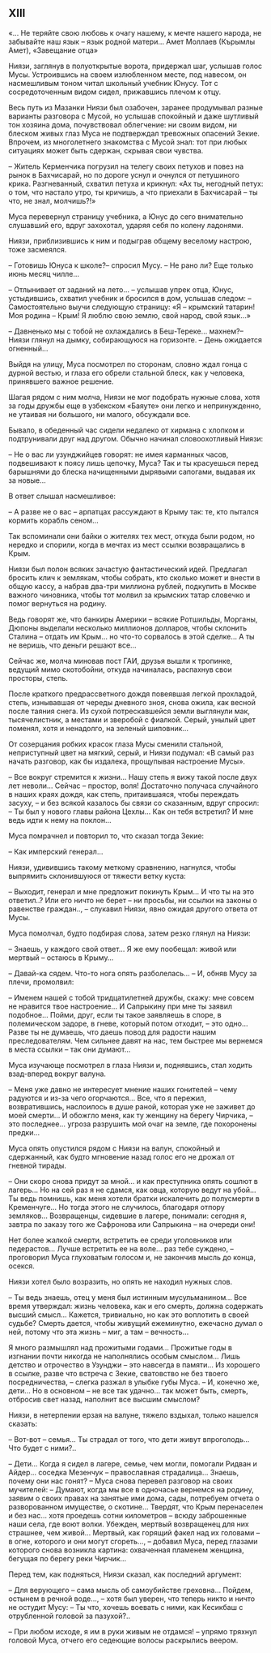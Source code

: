 ## XIII

«… Не теряйте свою любовь к очагу нашему, к мечте нашего народа, не забывайте наш язык – язык родной матери…
Амет Моллаев (Кърымлы Амет), «Завещание отца»

Ниязи, заглянув в полуоткрытые ворота, придержал шаг, услышав голос Мусы.
Устроившись на своем излюбленном месте, под навесом, он насмешливым тоном читал школьный учебник Юнусу.
Тот с сосредоточенным видом сидел, прижавшись плечом к отцу.

Весь путь из Мазанки Ниязи был озабочен, заранее продумывал разные варианты разговора с Мусой, но услышав спокойный и даже шутливый тон хозяина дома, почувствовал облегчение: ни своим видом, ни блеском живых глаз Муса не подтверждал тревожных опасений Зекие.
Впрочем, из многолетнего знакомства с Мусой знал: тот при любых ситуациях может быть сдержан, скрывая свои чувства.

– Житель Керменчика погрузил на телегу своих петухов и повез на рынок в Бахчисарай, но по дороге уснул и очнулся от петушиного крика.
Разгневанный, схватил петуха и крикнул:
«Ах ты, негодный петух: о том, что настало утро, ты кричишь, а что приехали в Бахчисарай – ты что, не знал, молчишь?!»

Муса перевернул страницу учебника, а Юнус до сего внимательно слушавший его, вдруг захохотал, ударяя себя по колену ладонями.

Ниязи, приблизившись к ним и подыграв общему веселому настрою, тоже засмеялся.

– Готовишь Юнуса к школе?– спросил Мусу.
– Не рано ли?
Еще только июнь месяц чилле…

– Отлынивает от заданий на лето… – услышав упрек отца, Юнус, устыдившись, схватил учебник и бросился в дом, услышав следом:
– Самостоятельно выучи следующую страницу:
«Я – крымский татарин!
Моя родина – Крым!
Я люблю свою землю, свой народ, свой язык…»

– Давненько мы с тобой не охлаждались в Беш-Тереке… махнем?– Ниязи глянул на дымку, собирающуюся на горизонте.
– День ожидается огненный…

Выйдя на улицу, Муса посмотрел по сторонам, словно ждал гонца с дурной вестью, и глаза его обрели стальной блеск, как у человека, принявшего важное решение.

Шагая рядом с ним молча, Ниязи не мог подобрать нужные слова, хотя за годы дружбы еще в узбекском «Баяуте» они легко и непринужденно, не утаивая ни большого, ни малого, обсуждали все.

Бывало, в обеденный час сидели недалеко от хирмана с хлопком и подтрунивали друг над другом.
Обычно начинал словоохотливый Ниязи:

– Не о вас ли узунджийцев говорят: не имея карманных часов, подвешивают к поясу лишь цепочку, Муса?
Так и ты красуешься перед барышнями до блеска начищенными дырявыми сапогами, выдавая их за новые…

В ответ слышал насмешливое:

– А разве не о вас – арпатцах рассуждают в Крыму так: те, кто пытался кормить корабль сеном…

Так вспоминали они байки о жителях тех мест, откуда были родом, но нередко и спорили, когда в мечтах из мест ссылки возвращались в Крым.

Ниязи был полон всяких зачастую фантастический идей.
Предлагал бросить клич к землякам, чтобы собрать, кто сколько может и внести в общую кассу, а набрав два-три миллиона рублей, подкупить в Москве важного чиновника, чтобы тот молвил за крымских татар словечко и помог вернуться на родину.

Ведь говорят же, что банкиры Америки – всякие Ротшильды, Морганы, Дюпоны выделали несколько миллионов долларов, чтобы склонить Сталина – отдать им Крым… но что-то сорвалось в этой сделке…
А ты не веришь, что деньги решают все…

Сейчас же, молча миновав пост ГАИ, друзья вышли к тропинке, ведущий мимо скотобойни, откуда начиналась, распахнув свои просторы, степь.

После краткого предрассветного дождя повеявшая легкой прохладой, степь, изнывавшая от череды дневного зноя, снова ожила, как весной после таяния снега.
Из сухой потрескавшейся земли выглянули мак, тысячелистник, а местами и зверобой с фиалкой.
Серый, унылый цвет поменял, хотя и ненадолго, на зеленый шиповник…

От созерцания робких красок глаза Мусы сменили стальной, неприступный цвет на мягкий, серый, и Ниязи подумал: «В самый раз начать разговор, как бы издалека, прощупывая настроение Мусы».

– Все вокруг стремится к жизни…
Нашу степь я вижу такой после двух лет неволи…
Сейчас – простор, воля!
Достаточно получаса случайного в наших краях дождя, как степь, притаившаяся, чтобы переждать засуху, – и без всякой казалось бы связи со сказанным, вдруг спросил:
– Ты был у нового главы района Цехлы…
Как он тебя встретил?
И мне ведь идти к нему на поклон…

Муса помрачнел и повторил то, что сказал тогда Зекие:

– Как имперский генерал…

Ниязи, удивившись такому меткому сравнению, нагнулся, чтобы выпрямить склонившуюся от тяжести ветку куста:

– Выходит, генерал и мне предложит покинуть Крым…
И что ты на это ответил..?
Или его ничто не берет – ни просьбы, ни ссылки на законы о равенстве граждан.., – слукавил Ниязи, явно ожидая другого ответа от Мусы.

Муса помолчал, будто подбирая слова, затем резко глянул на Ниязи:

– Знаешь, у каждого свой ответ…
Я же ему пообещал: живой или мертвый – остаюсь в Крыму…

– Давай-ка сядем.
Что-то нога опять разболелась…
– И, обняв Мусу за плечи, промолвил:

– Именем нашей с тобой тридцатилетней дружбы, скажу: мне совсем не нравится твое настроение…
И Сапрыкину при мне ты заявил подобное…
Пойми, друг, если ты такое заявляешь в споре, в полемическом задоре, в гневе, который потом отходит, – это одно…
Разве ты не думаешь, что даешь повод для радости нашим преследователям.
Чем сильнее давят на нас, тем быстрее мы вернемся в места ссылки – так они думают…

Муса изучающе посмотрел в глаза Ниязи и, поднявшись, стал ходить взад-вперед вокруг валуна.

– Меня уже давно не интересует мнение наших гонителей – чему радуются и из-за чего огорчаются…
Все, что я пережил, возвратившись, наслоилось в душе раной, которая уже не заживет до моей смерти…
И обожгло меня, как ту женщину на берегу Чирчика, – это последнее… угроза разрушить мой очаг на земле, где похоронены предки…

Муса опять опустился рядом с Ниязи на валун, спокойный и сдержанный, как будто мгновение назад голос его не дрожал от гневной тирады.

– Они скоро снова придут за мной… и как преступника опять сошлют в лагерь…
Но на сей раз я не сдамся, как овца, которую ведут на убой…
Ты ведь помнишь, как меня хотели братки искалечить до полусмерти в Кременчуге…
Но тогда этого не случилось, благодаря отпору земляков…
Возвращенцы, сидевшие в лагере, понимали: сегодня я, завтра по заказу того же Сафронова или Сапрыкина – на очереди они!

Нет более жалкой смерти, встретить ее среди уголовников или педерастов…
Лучше встретить ее на воле… раз тебе суждено, – проговорил Муса глуховатым голосом и, не закончив мысль до конца, осекся.

Ниязи хотел было возразить, но опять не находил нужных слов.

– Ты ведь знаешь, отец у меня был истинным мусульманином…
Все время утверждал: жизнь человека, как и его смерть, должна содержать высший смысл…
Кажется, тривиально, но как это воплотить в своей судьбе?
Смерть дается, чтобы живущий ежеминутно, ежечасно думал о ней, потому что эта жизнь – миг, а там – вечность…

Я много размышлял над прожитыми годами…
Прожитые годы в изгнании почти никогда не наполнялись особым смыслом…
Лишь детство и отрочество в Узунджи – это навсегда в памяти…
Из хорошего в ссылке, разве что встреча с Зекие, сватовство не без твоего посредничества, – слегка разжал в улыбке губы Муса.
– И, конечно же, дети…
Но в основном – не все так удачно… так может быть, смерть, отбросив свет назад, наполнит все высшим смыслом?

Ниязи, в нетерпении ерзая на валуне, тяжело вздыхал, только нашелся сказать:

– Вот-вот – семья…
Ты страдал от того, что дети живут впроголодь…
Что будет с ними?..

– Дети…
Когда я сидел в лагере, семье, чем могли, помогали Ридван и Айдер… соседка Мезенчук – православная страдалица…
Знаешь, почему они нас гонят?
– Муса снова перевел разговор на своих мучителей:
– Думают, когда мы все в одночасье вернемся на родину, заявим о своих правах на занятые ими дома, сады, потребуем отчета о разворованном имуществе, о скотине…
Твердят, что Крым перенаселен и без нас… хотя проедешь сотни километров – всюду заброшенные наши села, где воют волки.
Убежден, мертвый возвращенец для них страшнее, чем живой…
Мертвый, как горящий факел над их головами – в огне, которого и они могут сгореть…, – добавил Муса, перед глазами которого снова возникла картина: охваченная пламенем женщина, бегущая по берегу реки Чирчик…

Перед тем, как подняться, Ниязи сказал, как последний аргумент:

– Для верующего – сама мысль об самоубийстве греховна…
Пойдем, остынем в речной воде…, – хотя был уверен, что теперь никто и ничто не остудит Мусу:
– Ты что, хочешь воевать с ними, как Кесикбаш с отрубленной головой за пазухой?..

– При любом исходе, я им в руки живым не отдамся! – упрямо тряхнул головой Муса, отчего его седеющие волосы раскрылись веером.
